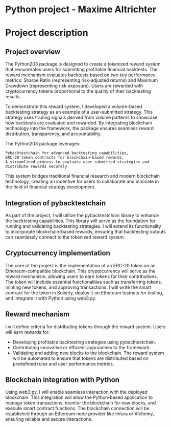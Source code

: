 # Python project - Maxime Altrichter

# Project description 

## Project overview
The Python203 package is designed to create a tokenized reward system that remunerates users for submitting profitable financial backtests. The reward mechanism evaluates backtests based on two key performance metrics: Sharpe Ratio (representing risk-adjusted returns) and Maximum Drawdown (representing risk exposure). Users are rewarded with cryptocurrency tokens proportional to the quality of their backtesting results.

To demonstrate this reward system, I developed a volume-based backtesting strategy as an example of a user-submitted strategy. This strategy uses trading signals derived from volume patterns to showcase how backtests are evaluated and rewarded. By integrating blockchain technology into the framework, the package ensures seamless reward distribution, transparency, and accountability.

The Python203 package leverages:

    Pybacktestchain for advanced backtesting capabilities,
    ERC-20 token contracts for blockchain-based rewards,
    A streamlined process to evaluate user-submitted strategies and distribute rewards securely.

This system bridges traditional financial research and modern blockchain technology, creating an incentive for users to collaborate and innovate in the field of financial strategy development.

## Integration of pybacktestchain
As part of the project, I will utilize the pybacktestchain library to enhance the backtesting capabilities. This library will serve as the foundation for running and validating backtesting strategies. I will extend its functionality to incorporate blockchain-based rewards, ensuring that backtesting outputs can seamlessly connect to the tokenized reward system.

## Cryptocurrency implementation
The core of the project is the implementation of an ERC-20 token on an Ethereum-compatible blockchain. This cryptocurrency will serve as the reward mechanism, allowing users to earn tokens for their contributions. The token will include essential functionalities such as transferring tokens, minting new tokens, and approving transactions. I will write the smart contract for the token in Solidity, deploy it on Ethereum testnets for testing, and integrate it with Python using web3.py.

## Reward mechanism
I will define criteria for distributing tokens through the reward system. Users will earn rewards for:
- Developing profitable backtesting strategies using pybacktestchain.
- Contributing innovative or efficient approaches to the framework.
- Validating and adding new blocks to the blockchain.
The reward system will be automated to ensure that tokens are distributed based on predefined rules and user performance metrics.

## Blockchain integration with Python
Using web3.py, I will enable seamless interaction with the deployed blockchain. This integration will allow the Python-based application to manage token transactions, monitor the blockchain for new blocks, and execute smart contract functions. The blockchain connection will be established through an Ethereum node provider like Infura or Alchemy, ensuring reliable and secure interactions.


